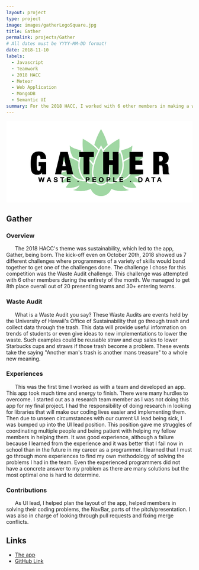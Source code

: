 ```yaml
---
layout: project
type: project
image: images/gatherLogoSquare.jpg
title: Gather
permalink: projects/Gather
# All dates must be YYYY-MM-DD format!
date: 2018-11-10
labels:
  - Javascript
  - Teamwork
  - 2018 HACC
  - Meteor
  - Web Application
  - MongoDB
  - Semantic UI
summary: For the 2018 HACC, I worked with 6 other members in making a web application.
---
```


<img class="ui medium floated rounded image" src="../images/Gather.png">

## Gather
### Overview
&nbsp;&nbsp;&nbsp;&nbsp;&nbsp;&nbsp;The 2018 HACC's theme was sustainability, which led to the app, Gather, being born. The kick-off even on October 20th, 2018 showed us 7 different challenges where programmers of a variety of skills would band together to get one of the challenges done. The challenge I chose for this competition was the Waste Audit challenge. This challenge was attempted with 6 other members during the entirety of the month. We managed to get 8th place overall out of 20 presenting teams and 30+ entering teams.

### Waste Audit
&nbsp;&nbsp;&nbsp;&nbsp;&nbsp;&nbsp;What is a Waste Audit you say? These Waste Audits are events held by the University of Hawaii's Office of Sustainability that go through trash and collect data through the trash. This data will provide useful information on trends of students or even give ideas to new implementations to lower the waste. Such examples could be reusable straw and cup sales to lower Starbucks cups and straws if those trash become a problem. These events take the saying "Another man's trash is another mans treasure" to a whole new meaning.

### Experiences 
&nbsp;&nbsp;&nbsp;&nbsp;&nbsp;&nbsp;This was the first time I worked as with a team and developed an app. This app took much time and energy to finish. There were many hurdles to overcome. I started out as a research team member as I was not doing this app for my final project. I had the responsibility of doing research in looking for libraries that will make our coding lives easier and implementing them. Then due to unseen circumstances with our current UI lead being sick, I was bumped up into the UI lead position. This position gave me struggles of coordinating multiple people and being patient with helping my fellow members in helping them. It was good experience, although a failure because I learned from the experience and it was better that I fail now in school than in the future in my career as a programmer. I learned that I must go through more experiences to find my own methodology of solving the problems I had in the team. Even the experienced programmers did not have a concrete answer to my problem as there are many solutions but the most optimal one is hard to determine.

### Contributions
&nbsp;&nbsp;&nbsp;&nbsp;&nbsp;&nbsp;As UI lead, I helped plan the layout of the app, helped members in solving their coding problems, the NavBar, parts of the pitch/presentation. I was also in charge of looking through pull requests and fixing merge conflicts. 

## Links
- [The app](http://gather.meteorapp.com/#/)
- [GitHub Link](https://github.com/HACC2018/The-Johnson-Family)
